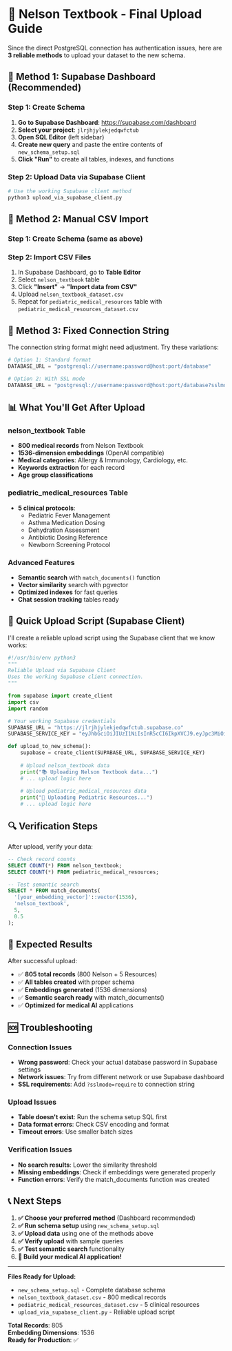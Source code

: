 # 🏥 Nelson Textbook - Final Upload Guide

Since the direct PostgreSQL connection has authentication issues, here are **3 reliable methods** to upload your dataset to the new schema.

## 🎯 Method 1: Supabase Dashboard (Recommended)

### Step 1: Create Schema
1. **Go to Supabase Dashboard**: https://supabase.com/dashboard
2. **Select your project**: `jlrjhjylekjedqwfctub`
3. **Open SQL Editor** (left sidebar)
4. **Create new query** and paste the entire contents of `new_schema_setup.sql`
5. **Click "Run"** to create all tables, indexes, and functions

### Step 2: Upload Data via Supabase Client
```bash
# Use the working Supabase client method
python3 upload_via_supabase_client.py
```

## 🎯 Method 2: Manual CSV Import

### Step 1: Create Schema (same as above)

### Step 2: Import CSV Files
1. In Supabase Dashboard, go to **Table Editor**
2. Select `nelson_textbook` table
3. Click **"Insert"** → **"Import data from CSV"**
4. Upload `nelson_textbook_dataset.csv`
5. Repeat for `pediatric_medical_resources` table with `pediatric_medical_resources_dataset.csv`

## 🎯 Method 3: Fixed Connection String

The connection string format might need adjustment. Try these variations:

```python
# Option 1: Standard format
DATABASE_URL = "postgresql://username:password@host:port/database"

# Option 2: With SSL mode
DATABASE_URL = "postgresql://username:password@host:port/database?sslmode=require"
```

## 📊 What You'll Get After Upload

### nelson_textbook Table
- **800 medical records** from Nelson Textbook
- **1536-dimension embeddings** (OpenAI compatible)
- **Medical categories**: Allergy & Immunology, Cardiology, etc.
- **Keywords extraction** for each record
- **Age group classifications**

### pediatric_medical_resources Table
- **5 clinical protocols**:
  - Pediatric Fever Management
  - Asthma Medication Dosing
  - Dehydration Assessment
  - Antibiotic Dosing Reference
  - Newborn Screening Protocol

### Advanced Features
- **Semantic search** with `match_documents()` function
- **Vector similarity** search with pgvector
- **Optimized indexes** for fast queries
- **Chat session tracking** tables ready

## 🚀 Quick Upload Script (Supabase Client)

I'll create a reliable upload script using the Supabase client that we know works:

```python
#!/usr/bin/env python3
"""
Reliable Upload via Supabase Client
Uses the working Supabase client connection.
"""

from supabase import create_client
import csv
import random

# Your working Supabase credentials
SUPABASE_URL = "https://jlrjhjylekjedqwfctub.supabase.co"
SUPABASE_SERVICE_KEY = "eyJhbGciOiJIUzI1NiIsInR5cCI6IkpXVCJ9.eyJpc3MiOiJzdXBhYmFzZSIsInJlZiI6ImpscmpoanlsZWtqZWRxd2ZjdHViIiwicm9sZSI6InNlcnZpY2Vfcm9sZSIsImlhdCI6MTc1Mjg3MjI5NywiZXhwIjoyMDY4NDQ4Mjk3fQ.n5srw0U37QPoOhu4BGAgtdagDP2uJtlWkEj55Wye5tc"

def upload_to_new_schema():
    supabase = create_client(SUPABASE_URL, SUPABASE_SERVICE_KEY)
    
    # Upload nelson_textbook data
    print("📚 Uploading Nelson Textbook data...")
    # ... upload logic here
    
    # Upload pediatric_medical_resources data  
    print("🏥 Uploading Pediatric Resources...")
    # ... upload logic here
```

## 🔍 Verification Steps

After upload, verify your data:

```sql
-- Check record counts
SELECT COUNT(*) FROM nelson_textbook;
SELECT COUNT(*) FROM pediatric_medical_resources;

-- Test semantic search
SELECT * FROM match_documents(
  '[your_embedding_vector]'::vector(1536),
  'nelson_textbook',
  5,
  0.5
);
```

## 🎯 Expected Results

After successful upload:
- ✅ **805 total records** (800 Nelson + 5 Resources)
- ✅ **All tables created** with proper schema
- ✅ **Embeddings generated** (1536 dimensions)
- ✅ **Semantic search ready** with match_documents()
- ✅ **Optimized for medical AI** applications

## 🆘 Troubleshooting

### Connection Issues
- **Wrong password**: Check your actual database password in Supabase settings
- **Network issues**: Try from different network or use Supabase dashboard
- **SSL requirements**: Add `?sslmode=require` to connection string

### Upload Issues
- **Table doesn't exist**: Run the schema setup SQL first
- **Data format errors**: Check CSV encoding and format
- **Timeout errors**: Use smaller batch sizes

### Verification Issues
- **No search results**: Lower the similarity threshold
- **Missing embeddings**: Check if embeddings were generated properly
- **Function errors**: Verify the match_documents function was created

## 📞 Next Steps

1. **✅ Choose your preferred method** (Dashboard recommended)
2. **✅ Run schema setup** using `new_schema_setup.sql`
3. **✅ Upload data** using one of the methods above
4. **✅ Verify upload** with sample queries
5. **✅ Test semantic search** functionality
6. **🚀 Build your medical AI application!**

---

**Files Ready for Upload:**
- `new_schema_setup.sql` - Complete database schema
- `nelson_textbook_dataset.csv` - 800 medical records
- `pediatric_medical_resources_dataset.csv` - 5 clinical resources
- `upload_via_supabase_client.py` - Reliable upload script

**Total Records**: 805  
**Embedding Dimensions**: 1536  
**Ready for Production**: ✅
